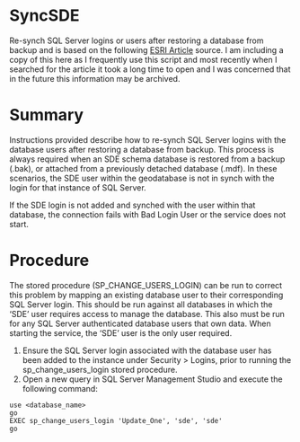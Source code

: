 # SyncSDE
Re-synch SQL Server logins or users after restoring a database from backup and is based on the following
[ESRI Article](https://support.esri.com/en-us/knowledge-base/how-to-resynch-sql-server-logins-or-users-after-restori-000008079 "Re-synch SQL Server logins or users after restoring a database from backup") source. I am including a copy of this here as I frequently use this script and most recently when I searched for the article it took a long time to open and I was concerned that in the future this information may be archived.

# Summary
Instructions provided describe how to re-synch SQL Server logins with the database users after restoring a database from backup. This process is always required when an SDE schema database is restored from a backup (.bak), or attached from a previously detached database (.mdf). In these scenarios, the SDE user within the geodatabase is not in synch with the login for that instance of SQL Server.

If the SDE login is not added and synched with the user within that database, the connection fails with Bad Login User or the service does not start.

# Procedure
The stored procedure (SP_CHANGE_USERS_LOGIN) can be run to correct this problem by mapping an existing database user to their corresponding SQL Server login. This should be run against all databases in which the ‘SDE’ user requires access to manage the database. This also must be run for any SQL Server authenticated database users that own data. When starting the service, the ‘SDE’ user is the only user required.

1. Ensure the SQL Server login associated with the database user has been added to the instance under Security > Logins, prior to running the sp_change_users_login stored procedure.
2. Open a new query in SQL Server Management Studio and execute the following command:

```
use <database_name>
go
EXEC sp_change_users_login 'Update_One', 'sde', 'sde'
go
```
